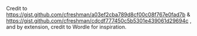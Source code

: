 Credit to https://gist.github.com/cfreshman/a03ef2cba789d8cf00c08f767e0fad7b & https://gist.github.com/cfreshman/cdcdf777450c5b5301e439061d29694c , and by extension, credit to Wordle for inspiration.
